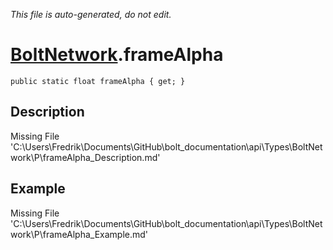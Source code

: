 *This file is auto-generated, do not edit.*

# [BoltNetwork](Types/BoltNetwork.md).frameAlpha
`public static float frameAlpha { get; }`
## Description
Missing File 'C:\Users\Fredrik\Documents\GitHub\bolt_documentation\api\Types\BoltNetwork\P\frameAlpha_Description.md'
## Example
Missing File 'C:\Users\Fredrik\Documents\GitHub\bolt_documentation\api\Types\BoltNetwork\P\frameAlpha_Example.md'

